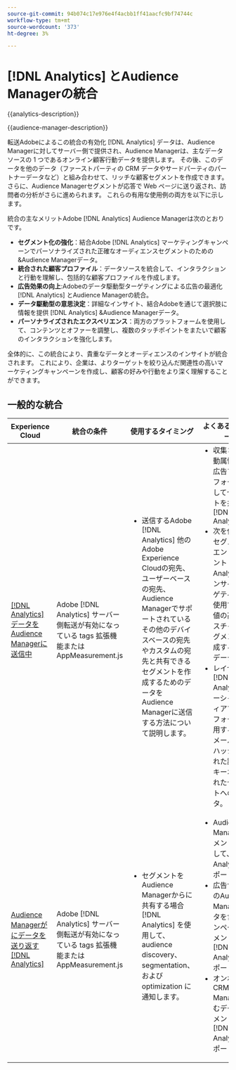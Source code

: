 ```yaml
---
source-git-commit: 94b074c17e976e4f4acbb1ff41aacfc9bf74744c
workflow-type: tm+mt
source-wordcount: '373'
ht-degree: 3%

---
```



# [!DNL Analytics] とAudience Managerの統合

{{analytics-description}}

{{audience-manager-description}}

転送Adobeによるこの統合の有効化 [!DNL Analytics] データは、Audience Managerに対してサーバー側で提供され、Audience Managerは、主なデータソースの 1 つであるオンライン顧客行動データを提供します。 その後、このデータを他のデータ（ファーストパーティの CRM データやサードパーティのパートナーデータなど）と組み合わせて、リッチな顧客セグメントを作成できます。 さらに、Audience Managerセグメントが応答で Web ページに送り返され、訪問者の分析がさらに進められます。 これらの有用な使用例の両方を以下に示します。

統合の主なメリットAdobe [!DNL Analytics] Audience Managerは次のとおりです。

+ **セグメント化の強化**：結合Adobe [!DNL Analytics] マーケティングキャンペーンでパーソナライズされた正確なオーディエンスセグメントのための&amp;Audience Managerデータ。
+ **統合された顧客プロファイル**：データソースを統合して、インタラクションと行動を理解し、包括的な顧客プロファイルを作成します。
+ **広告効果の向上**:Adobeのデータ駆動型ターゲティングによる広告の最適化 [!DNL Analytics] とAudience Managerの統合。
+ **データ駆動型の意思決定**：詳細なインサイト、結合Adobeを通じて選択肢に情報を提供 [!DNL Analytics] &amp;Audience Managerデータ。
+ **パーソナライズされたエクスペリエンス**：両方のプラットフォームを使用して、コンテンツとオファーを調整し、複数のタッチポイントをまたいで顧客のインタラクションを強化します。

全体的に、この統合により、貴重なデータとオーディエンスのインサイトが統合されます。 これにより、企業は、よりターゲットを絞り込んだ関連性の高いマーケティングキャンペーンを作成し、顧客の好みや行動をより深く理解することができます。

## 一般的な統合

<table>
    <thead>
        <tr>
            <th>Experience Cloud</th>
            <th>統合の条件</th>
            <th>使用するタイミング</th>
            <th>よくあるユースケース</th>
        </tr>
    </thead>
    <tbody>
        <tr>
            <td>
                <a href="/docs/analytics-learn/tutorials/integrations/audience-manager/enable-server-side-forwarding-in-adobe-launch.html" target="_blank" rel="noreferrer">[!DNL Analytics] データをAudience Managerに送信中</a>
            </td>
            <td>Adobe [!DNL Analytics] サーバー側転送が有効になっている tags 拡張機能またはAppMeasurement.js</td>
            <td>
                <ul style="margin-top: 0;">
                    <li>送信するAdobe [!DNL Analytics] 他のAdobe Experience Cloudの宛先、ユーザーベースの宛先、Audience Managerでサポートされているその他のデバイスベースの宛先やカスタムの宛先と共有できるセグメントを作成するためのデータをAudience Managerに送信する方法について説明します。</li>
                </ul>
            </td>
            <td>
                <ul style="margin-top: 0;">
                    <li>収集された行動属性を含む広告プラットフォームに対してセグメントを共有する [!DNL Analytics].</li>
                    <li>次を使用したセグメントのエンリッチメント [!DNL Analytics] オンサイトターゲティングで使用する、価値の高いクロスチャネルセグメントを作成するためのデータ。</li>
                    <li>レイヤーイン [!DNL Analytics] ソーシャルメディアプラットフォームで使用する、電子メールなどのハッシュ化された識別子でキーオフにされたセグメントへのデータ。</li>
                </ul>
            </td>
        </tr>        
        <tr>
            <td>
                <a href="https://experienceleague.adobe.com/docs/analytics/integration/audience-analytics/mc-audiences-aam.html?lang=ja" target="_blank" rel="noreferrer">Audience Managerがにデータを送り返す [!DNL Analytics]</a>
            </td>
            <td>Adobe [!DNL Analytics] サーバー側転送が有効になっている tags 拡張機能またはAppMeasurement.js</td>
            <td>
                <ul style="margin-top: 0;">
                    <li>セグメントをAudience Managerからに共有する場合 [!DNL Analytics] を使用して、audience discovery、segmentation、および optimization に通知します。</li>
                </ul>
            </td>
            <td>
                <ul style="margin-top: 0;">
                    <li>Audience Managerセグメントを使用して、 [!DNL Analytics] レポート。</li>
                    <li>広告サーバーのAudience Managerデータを含むキャンペーンセグメントを [!DNL Analytics] レポート。</li>
                    <li>オンボードの CRMAudience Managerを含むデータセグメントを [!DNL Analytics] レポート。</li>
                </ul>
            </td>
        </tr>
    </tbody>
</table>
